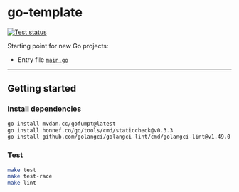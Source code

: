 # go-template

[![Test status](https://github.com/metachris/relayscan/workflows/Checks/badge.svg)](https://github.com/metachris/relayscan/actions?query=workflow%3A%22Checks%22)

Starting point for new Go projects:

* Entry file [`main.go`](https://github.com/metachris/relayscan/blob/main/main.go)

---

## Getting started

### Install dependencies

```bash
go install mvdan.cc/gofumpt@latest
go install honnef.co/go/tools/cmd/staticcheck@v0.3.3
go install github.com/golangci/golangci-lint/cmd/golangci-lint@v1.49.0
```

### Test

```bash
make test
make test-race
make lint
```
